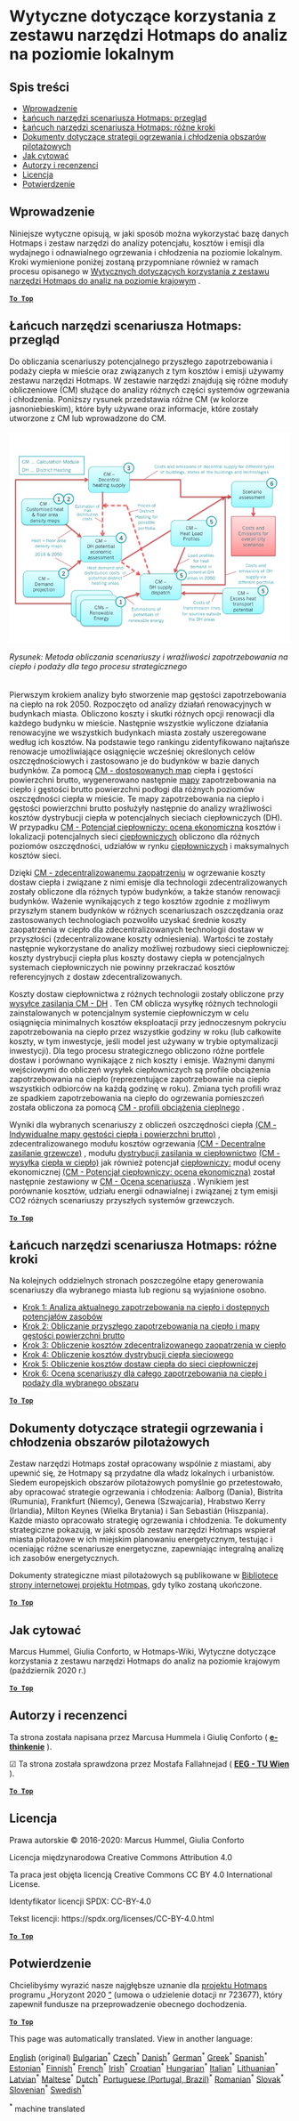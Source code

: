 <h1><a class="anchor" id="guidelines-for-using-the-hotmaps-toolbox-for-analyses-at-local-level" href="#guidelines-for-using-the-hotmaps-toolbox-for-analyses-at-local-level"><i class="fa fa-link"></i></a>Wytyczne dotyczące korzystania z zestawu narzędzi Hotmaps do analiz na poziomie lokalnym</h1><h2><a class="anchor" id="table-of-contents" href="#table-of-contents"><i class="fa fa-link"></i></a> Spis treści</h2><ul><li> <a href="#introduction">Wprowadzenie</a></li><li> <a href="#the-hotmaps-scenario-toolchain-overview">Łańcuch narzędzi scenariusza Hotmaps: przegląd</a></li><li> <a href="#the-hotmaps-scenario-toolchain-different-steps">Łańcuch narzędzi scenariusza Hotmaps: różne kroki</a></li><li> <a href="#pilot-areas-heating-and-cooling-strategy-documents">Dokumenty dotyczące strategii ogrzewania i chłodzenia obszarów pilotażowych</a></li><li> <a href="#how-to-cite">Jak cytować</a></li><li> <a href="#authors-and-reviewers">Autorzy i recenzenci</a></li><li> <a href="#license">Licencja</a></li><li> <a href="#acknowledgement">Potwierdzenie</a></li></ul><h2><a class="anchor" id="introduction" href="#introduction"><i class="fa fa-link"></i></a> Wprowadzenie</h2><p> Niniejsze wytyczne opisują, w jaki sposób można wykorzystać bazę danych Hotmaps i zestaw narzędzi do analizy potencjału, kosztów i emisji dla wydajnego i odnawialnego ogrzewania i chłodzenia na poziomie lokalnym. Kroki wymienione poniżej zostaną przypomniane również w ramach procesu opisanego w <a href="https://wiki.hotmaps.hevs.ch/en/guide-national-level-comprehensive-assessment-eed#introduction">Wytycznych dotyczących korzystania z zestawu narzędzi Hotmaps do analiz na poziomie krajowym</a> .</p><p><ins> <code><strong><a href="#table-of-contents">To Top</a></strong></code></ins></p><h2><a class="anchor" id="the-hotmaps-scenario-toolchain--overview" href="#the-hotmaps-scenario-toolchain--overview"><i class="fa fa-link"></i></a> Łańcuch narzędzi scenariusza Hotmaps: przegląd</h2><p> Do obliczania scenariuszy potencjalnego przyszłego zapotrzebowania i podaży ciepła w mieście oraz związanych z tym kosztów i emisji używamy zestawu narzędzi Hotmaps. W zestawie narzędzi znajdują się różne moduły obliczeniowe (CM) służące do analizy różnych części systemów ogrzewania i chłodzenia. Poniższy rysunek przedstawia różne CM (w kolorze jasnoniebieskim), które były używane oraz informacje, które zostały utworzone z CM lub wprowadzone do CM.<br/><br/><img src="/en/guide-local-and-municipal-levels/Toolchain_29_06_2020.jpg"/></p><p> <em>Rysunek: Metoda obliczania scenariuszy i wrażliwości zapotrzebowania na ciepło i podaży dla tego procesu strategicznego</em><br/><br/><br/> Pierwszym krokiem analizy było stworzenie map gęstości zapotrzebowania na ciepło na rok 2050. Rozpoczęto od analizy działań renowacyjnych w budynkach miasta. Obliczono koszty i skutki różnych opcji renowacji dla każdego budynku w mieście. Następnie wszystkie wyliczone działania renowacyjne we wszystkich budynkach miasta zostały uszeregowane według ich kosztów. Na podstawie tego rankingu zidentyfikowano najtańsze renowacje umożliwiające osiągnięcie wcześniej określonych celów oszczędnościowych i zastosowano je do budynków w bazie danych budynków. Za pomocą <a href="https://wiki.hotmaps.eu/en/CM-Customized-heat-and-floor-area-density-maps">CM - dostosowanych map</a> ciepła i gęstości powierzchni brutto, wygenerowano następnie <a href="https://wiki.hotmaps.eu/en/CM-Customized-heat-and-floor-area-density-maps">mapy</a> zapotrzebowania na ciepło i gęstości brutto powierzchni podłogi dla różnych poziomów oszczędności ciepła w mieście. Te mapy zapotrzebowania na ciepło i gęstości powierzchni brutto posłużyły następnie do analizy wrażliwości kosztów dystrybucji ciepła w potencjalnych sieciach ciepłowniczych (DH). W przypadku <a href="https://wiki.hotmaps.eu/en/CM-District-heating-potential-economic-assessment">CM - Potencjał ciepłowniczy: ocena ekonomiczna</a> kosztów i lokalizacji potencjalnych sieci <a href="https://wiki.hotmaps.eu/en/CM-District-heating-potential-economic-assessment">ciepłowniczych</a> obliczono dla różnych poziomów oszczędności, udziałów w rynku <a href="https://wiki.hotmaps.eu/en/CM-District-heating-potential-economic-assessment">ciepłowniczych</a> i maksymalnych kosztów sieci.</p><p> Dzięki <a href="https://wiki.hotmaps.eu/en/CM-Decentral-heating-supply">CM - zdecentralizowanemu zaopatrzeniu</a> w ogrzewanie koszty dostaw ciepła i związane z nimi emisje dla technologii zdecentralizowanych zostały obliczone dla różnych typów budynków, a także stanów renowacji budynków. Ważenie wynikających z tego kosztów zgodnie z możliwym przyszłym stanem budynków w różnych scenariuszach oszczędzania oraz zastosowanych technologiach pozwoliło uzyskać średnie koszty zaopatrzenia w ciepło dla zdecentralizowanych technologii dostaw w przyszłości (zdecentralizowane koszty odniesienia). Wartości te zostały następnie wykorzystane do analizy możliwej rozbudowy sieci ciepłowniczej: koszty dystrybucji ciepła plus koszty dostawy ciepła w potencjalnych systemach ciepłowniczych nie powinny przekraczać kosztów referencyjnych z dostaw zdecentralizowanych.</p><p> Koszty dostaw ciepłownictwa z różnych technologii zostały obliczone przy <a href="https://wiki.hotmaps.eu/en/CM-District-heating-supply-dispatch">wysyłce zasilania CM - DH</a> . Ten CM oblicza wysyłkę różnych technologii zainstalowanych w potencjalnym systemie ciepłowniczym w celu osiągnięcia minimalnych kosztów eksploatacji przy jednoczesnym pokryciu zapotrzebowania na ciepło przez wszystkie godziny w roku (lub całkowite koszty, w tym inwestycje, jeśli model jest używany w trybie optymalizacji inwestycji). Dla tego procesu strategicznego obliczono różne portfele dostaw i porównano wynikające z nich koszty i emisje. Ważnymi danymi wejściowymi do obliczeń wysyłek ciepłowniczych są profile obciążenia zapotrzebowania na ciepło (reprezentujące zapotrzebowanie na ciepło wszystkich odbiorców na każdą godzinę w roku). Zmiana tych profili wraz ze spadkiem zapotrzebowania na ciepło do ogrzewania pomieszczeń została obliczona za pomocą <a href="https://wiki.hotmaps.hevs.ch/en/CM-Heat-load-profiles">CM - profili obciążenia cieplnego</a> .</p><p> Wyniki dla wybranych scenariuszy z obliczeń oszczędności ciepła <a href="https://wiki.hotmaps.eu/en/CM-Customized-heat-and-floor-area-density-maps">(CM - Indywidualne mapy gęstości ciepła i powierzchni brutto)</a> , zdecentralizowanego modułu kosztów ogrzewania <a href="https://wiki.hotmaps.eu/en/CM-Decentral-heating-supply">(CM - Decentralne zasilanie grzewcze)</a> , modułu <a href="https://wiki.hotmaps.eu/en/CM-Decentral-heating-supply">dystrybucji zasilania w ciepłownictwo</a> <a href="https://wiki.hotmaps.eu/en/CM-District-heating-supply-dispatch">(CM - wysyłka</a> <a href="https://wiki.hotmaps.eu/en/CM-Decentral-heating-supply">ciepła w ciepło)</a> jak również potencjał <a href="https://wiki.hotmaps.eu/en/CM-District-heating-potential-economic-assessment">ciepłowniczy:</a> moduł oceny ekonomicznej <a href="https://wiki.hotmaps.eu/en/CM-District-heating-potential-economic-assessment">(CM - Potencjał ciepłowniczy: ocena ekonomiczna)</a> został następnie zestawiony w <a href="https://wiki.hotmaps.eu/en/CM-Scenario-assessment">CM - Ocena scenariusza</a> . Wynikiem jest porównanie kosztów, udziału energii odnawialnej i związanej z tym emisji CO2 różnych scenariuszy przyszłych systemów grzewczych.</p><p><ins> <code><strong><a href="#table-of-contents">To Top</a></strong></code></ins></p><h2><a class="anchor" id="the-hotmaps-scenario-toolchain--different-steps" href="#the-hotmaps-scenario-toolchain--different-steps"><i class="fa fa-link"></i></a> Łańcuch narzędzi scenariusza Hotmaps: różne kroki</h2><p> Na kolejnych oddzielnych stronach poszczególne etapy generowania scenariuszy dla wybranego miasta lub regionu są wyjaśnione osobno.</p><ul><li> <a href="https://wiki.hotmaps.eu/en/Step-1-Analysis-of-current-heat-demand-and-available-resource-potentials">Krok 1: Analiza aktualnego zapotrzebowania na ciepło i dostępnych potencjałów zasobów</a></li><li> <a href="https://wiki.hotmaps.eu/en/Step-2-Calculation-of-future-heat-demand-and-gross-floor-area-density-maps">Krok 2: Obliczanie przyszłego zapotrzebowania na ciepło i mapy gęstości powierzchni brutto</a></li><li> <a href="https://wiki.hotmaps.eu/en/Step-3-Calculation-of-costs-of-decentral-heat-supply">Krok 3: Obliczenie kosztów zdecentralizowanego zaopatrzenia w ciepło</a></li><li> <a href="https://wiki.hotmaps.eu/en/Step-4-Calculation-of-district-heating-distribution-costs">Krok 4: Obliczenie kosztów dystrybucji ciepła sieciowego</a></li><li> <a href="https://wiki.hotmaps.eu/en/Step-5-Calculation-of-costs-of-heat-supply-to-district-heating">Krok 5: Obliczenie kosztów dostaw ciepła do sieci ciepłowniczej</a></li><li> <a href="https://wiki.hotmaps.eu/en/Step-6-Assessment-of-scenarios-for-entire-heat-demand-and-supply-for-the-selected-area">Krok 6: Ocena scenariuszy dla całego zapotrzebowania na ciepło i podaży dla wybranego obszaru</a></li></ul><p><ins> <code><strong><a href="#table-of-contents">To Top</a></strong></code></ins></p><h2><a class="anchor" id="pilot-areas-heating-and-cooling-strategy-documents" href="#pilot-areas-heating-and-cooling-strategy-documents"><i class="fa fa-link"></i></a> Dokumenty dotyczące strategii ogrzewania i chłodzenia obszarów pilotażowych</h2><p> Zestaw narzędzi Hotmaps został opracowany wspólnie z miastami, aby upewnić się, że Hotmapy są przydatne dla władz lokalnych i urbanistów. Siedem europejskich obszarów pilotażowych pomyślnie go przetestowało, aby opracować strategie ogrzewania i chłodzenia: Aalborg (Dania), Bistrita (Rumunia), Frankfurt (Niemcy), Genewa (Szwajcaria), Hrabstwo Kerry (Irlandia), Milton Keynes (Wielka Brytania) i San Sebastián (Hiszpania). Każde miasto opracowało strategię ogrzewania i chłodzenia. Te dokumenty strategiczne pokazują, w jaki sposób zestaw narzędzi Hotmaps wspierał miasta pilotażowe w ich miejskim planowaniu energetycznym, testując i oceniając różne scenariusze energetyczne, zapewniając integralną analizę ich zasobów energetycznych.</p><p> Dokumenty strategiczne miast pilotażowych są publikowane w <a href="https://www.hotmaps-project.eu/library/">Bibliotece strony internetowej projektu Hotmpas,</a> gdy tylko zostaną ukończone.</p><p><ins> <code><strong><a href="#table-of-contents">To Top</a></strong></code></ins></p><h2><a class="anchor" id="how-to-cite" href="#how-to-cite"><i class="fa fa-link"></i></a> Jak cytować</h2><p> Marcus Hummel, Giulia Conforto, w Hotmaps-Wiki, Wytyczne dotyczące korzystania z zestawu narzędzi Hotmaps do analiz na poziomie krajowym (październik 2020 r.)</p><p><ins> <code><strong><a href="#table-of-contents">To Top</a></strong></code></ins></p><h2><a class="anchor" id="authors-and-reviewers" href="#authors-and-reviewers"><i class="fa fa-link"></i></a> Autorzy i recenzenci</h2><p> Ta strona została napisana przez Marcusa Hummela i Giulię Conforto ( <strong><a href="https://e-think.ac.at">e-thinkenie</a></strong> ).</p><p> ☑ Ta strona została sprawdzona przez Mostafa Fallahnejad ( <strong><a href="https://eeg.tuwien.ac.at/">EEG - TU Wien</a></strong> ).</p><p> <a href="#table-of-contents"><strong><code>To Top</code></strong></a></p><h2><a class="anchor" id="license" href="#license"><i class="fa fa-link"></i></a> Licencja</h2><p> Prawa autorskie © 2016-2020: Marcus Hummel, Giulia Conforto</p><p> Licencja międzynarodowa Creative Commons Attribution 4.0</p><p> Ta praca jest objęta licencją Creative Commons CC BY 4.0 International License.</p><p> Identyfikator licencji SPDX: CC-BY-4.0</p><p> Tekst licencji: https://spdx.org/licenses/CC-BY-4.0.html</p><p><ins> <code><strong><a href="#table-of-contents">To Top</a></strong></code></ins></p><h2><a class="anchor" id="acknowledgement" href="#acknowledgement"><i class="fa fa-link"></i></a> Potwierdzenie</h2><p> Chcielibyśmy wyrazić nasze najgłębsze uznanie dla <a href="https://www.hotmaps-project.eu">projektu Hotmaps</a> programu „Horyzont 2020 <a href="https://www.hotmaps-project.eu">”</a> (umowa o udzielenie dotacji nr 723677), który zapewnił fundusze na przeprowadzenie obecnego dochodzenia.</p><p><ins> <code><strong><a href="#table-of-contents">To Top</a></strong></code></ins></p>
<!--- THIS IS A SUPER UNIQUE IDENTIFIER -->

This page was automatically translated. View in another language:

[English](../en/guide-local-and-municipal-levels) (original) [Bulgarian](../bg/guide-local-and-municipal-levels)<sup>\*</sup> [Czech](../cs/guide-local-and-municipal-levels)<sup>\*</sup> [Danish](../da/guide-local-and-municipal-levels)<sup>\*</sup> [German](../de/guide-local-and-municipal-levels)<sup>\*</sup> [Greek](../el/guide-local-and-municipal-levels)<sup>\*</sup> [Spanish](../es/guide-local-and-municipal-levels)<sup>\*</sup> [Estonian](../et/guide-local-and-municipal-levels)<sup>\*</sup> [Finnish](../fi/guide-local-and-municipal-levels)<sup>\*</sup> [French](../fr/guide-local-and-municipal-levels)<sup>\*</sup> [Irish](../ga/guide-local-and-municipal-levels)<sup>\*</sup> [Croatian](../hr/guide-local-and-municipal-levels)<sup>\*</sup> [Hungarian](../hu/guide-local-and-municipal-levels)<sup>\*</sup> [Italian](../it/guide-local-and-municipal-levels)<sup>\*</sup> [Lithuanian](../lt/guide-local-and-municipal-levels)<sup>\*</sup> [Latvian](../lv/guide-local-and-municipal-levels)<sup>\*</sup> [Maltese](../mt/guide-local-and-municipal-levels)<sup>\*</sup> [Dutch](../nl/guide-local-and-municipal-levels)<sup>\*</sup>  [Portuguese (Portugal, Brazil)](../pt/guide-local-and-municipal-levels)<sup>\*</sup> [Romanian](../ro/guide-local-and-municipal-levels)<sup>\*</sup> [Slovak](../sk/guide-local-and-municipal-levels)<sup>\*</sup> [Slovenian](../sl/guide-local-and-municipal-levels)<sup>\*</sup> [Swedish](../sv/guide-local-and-municipal-levels)<sup>\*</sup> 

<sup>\*</sup> machine translated
